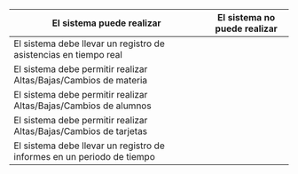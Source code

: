 | El sistema puede realizar                              | El sistema no puede realizar                         |
|--------------------------------------------------------|-----------------------------------------------------|
| El sistema debe llevar un registro de asistencias en tiempo real |                                                   |
| El sistema debe permitir realizar Altas/Bajas/Cambios de materia |                                                   |
| El sistema debe permitir realizar Altas/Bajas/Cambios de alumnos |                                                   |
| El sistema debe permitir realizar Altas/Bajas/Cambios de tarjetas |                                                  |
| El sistema debe llevar un registro de informes en un periodo de tiempo |                                             |

